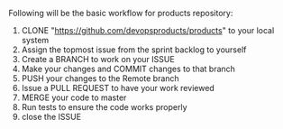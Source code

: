 Following will be the basic workflow for products repository:

  1. CLONE "https://github.com/devopsproducts/products" to your local system
  2. Assign the topmost issue from the sprint backlog to yourself
  3. Create a BRANCH to work on your ISSUE
  4. Make your changes and COMMIT changes to that branch
  5. PUSH your changes to the Remote branch
  6. Issue a PULL REQUEST to have your work reviewed
  7. MERGE your code to master 
  8. Run tests to ensure the code works properly
  9. close the ISSUE
